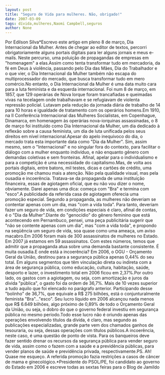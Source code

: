 ```yaml
---
layout: post
title: "Seguro de Vida para mulheres. Não, obrigado!"
date: 2007-03-09
tags: dívida,mulheres,Naomi Campbell,seguros
author: None
---
```

Por Edilson Silva*Escrevo este artigo em pleno 8 de março, Dia Internacional da Mulher. Antes de chegar ao editor de textos, percorri obrigatoriamente alguns portais digitais para ler alguns jornais e meus e-mails. Neste percurso, uma poluição de propagandas de empresas em \"homenagem\" a elas.Assim como tenta transformar tudo em mercadoria, da fé em Deus à violência, passando pelo Dia das Mães, Dia do Trabalhador e o que vier, o Dia Internacional da Mulher também não escapa do multiprocessador do mercado, que busca transformar tudo em mero comércio.No entanto, o Dia Internacional da Mulher é uma data muito cara para a luta feminista e da esquerda internacional. Foi num 8 de março, em 1857, que 129 operárias de Nova Iorque foram trancafiadas e queimadas vivas na tecelagem onde trabalhavam e se refugiavam de violenta repressão policial. Lutavam pela redução da jornada diária de trabalho de 14 para 10 horas e igualdade de tratamento com os operários homens.Em 1910, na II Conferência Internacional das Mulheres Socialistas, em Copenhague, Dinamarca, em homenagem às operárias nova-iorquinas assassinadas, o 8 de março foi instituído como Dia Internacional da Mulher, um dia dedicado à reflexão sobre a causa feminista, um dia de luta unificada pelos seus direitos em nível internacional.Apesar do apelo inequívoco do dia, o mercado trata esta importante data como \"Dia da Mulher\". Sim, assim mesmo, sem o \"Internacional\" e no singular fora do contexto, para facilitar o diálogo com a mulher enquanto indivíduo, e não enquanto gênero com demandas coletivas e sem fronteiras. Afinal, apelar para o individualismo e para a competição é uma necessidade do capitalismo.Mas, de volta aos portais digitais, entre batons, mil testes, dicas e cartões de crédito, uma promoção me chamou mais a atenção. Não pela qualidade visual, mas pela ousadia e incoerência. Tratava-se da propaganda de uma instituição financeira, essas de agiotagem oficial, que eu não vou dizer o nome, obviamente. Darei apenas uma dica: começa com \"Bra\" e termina com \"esco\".A publicidade da referida casa de agiotagem oferecia uma promoção especial. Segundo a propaganda, as mulheres não deveriam se contentar apenas com um dia, mas \"com a vida toda\". Para tanto, deveriam fazer um seguro de vida, em condições especiais é claro, afinal de contas, é o \"Dia da Mulher\".Diante do \"genocídio\" do gênero feminino que está acontecendo em Pernambuco, pensei, uma peça publicitária sugerir que \"não se contente apenas com um dia\", mas \"com a vida toda\", e propondo na seqüência um seguro de vida, soa quase como uma ameaça, um aviso macabro.Em 2006 foram mais de 300 assassinatos de mulheres no Estado. Em 2007 já estamos em 59 assassinatos. Com estes números, temos que admitir que a propaganda atua sobre uma demanda bastante consistente. É muita ousadia.E onde está a incoerência? Em 2006, o OGU - Orçamento Geral da União, destinou para a segurança pública apenas 0,44% do seu total. Em alguns segmentos que têm vinculação direta ou indireta com a área de segurança pública, como educação, cultura, habitação, saúde, desporto e lazer, o investimento total em 2006 ficou em 2,37%.Por outro lado, os gastos com a agiotagem, ou seja, com amortização e juros da dívida \"pública\", o gasto foi da ordem de 36,7%. Mais de 10 vezes superior a tudo aquilo que foi elencado no parágrafo anterior. Participando desse \"bolinho\" de 36,7%, que equivale a R$ 275 bilhões, está o conjunturalmente feminista \"Bra\"...\"esco\". Seu lucro líquido em 2006 alcançou nada menos que R$ 6.649 bilhões, algo próximo de 0,89% de todo o Orçamento Geral da União, ou seja, o dobro do que o governo federal investiu em segurança pública no mesmo período.Todo esse lucro não é oriundo apenas das operações envolvendo títulos da dívida, é claro, mas segundo as publicações especializadas, grande parte vem dos chamados ganhos de tesouraria, ou seja, dessas operações com títulos públicos.A incoerência, neste caso, é uma questão de ponto de vista. Para os banqueiros deve fazer sentido drenar os recursos da segurança pública para vender seguro de vida, assim como o fazem com a saúde e a previdência públicas, para vender planos de saúde e previdência privada, respectivamente.PS. Ah! Quase me esqueço. A referida promoção fazia restrições a casos de câncer de mama e ginecológico.*Presidente do PSOL/PE, foi candidato ao governo do Estado em 2006 e escreve todas as sextas feiras para o Blog de Jamildo 
